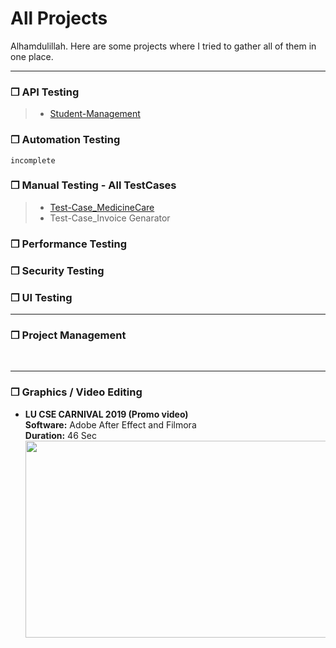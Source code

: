 # All Projects
<p> Alhamdulillah. Here are some projects where I tried to gather all of them in one place. </p>

---




### ❒ API Testing
> - [Student-Management](https://github.com/tmb1n/Student-Management_API-Testing-Project)




### ❒ Automation Testing
   `incomplete` 
   


### ❒ Manual Testing - All TestCases
> - [Test-Case_MedicineCare](https://github.com/tmb1n/ManualTesting_TestCases-01#manual-testing---testcases_01)
> - Test-Case_Invoice Genarator





### ❒ Performance Testing




### ❒ Security Testing



### ❒ UI Testing



---
### ❒ Project Management

<br>

---
### ❒ Graphics / Video Editing
* **LU CSE CARNIVAL 2019 (Promo video)** \
**Software:** Adobe After Effect and Filmora\
**Duration:** 46 Sec \
[<img src="https://img.youtube.com/vi/u75XW6RlSJU/hqdefault.jpg" width="560" height="315"/>](https://www.youtube.com/embed/u75XW6RlSJU)

